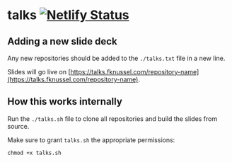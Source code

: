 # talks [![Netlify Status](https://api.netlify.com/api/v1/badges/7b38ca47-2239-41cc-b676-7f52ca238763/deploy-status)](https://app.netlify.com/sites/boring-mirzakhani-3aa1e6/deploys)

## Adding a new slide deck

Any new repositories should be added to the `./talks.txt` file in a new line.

Slides will go live on [https://talks.fknussel.com/repository-name](https://talks.fknussel.com/repository-name).

## How this works internally

Run the `./talks.sh` file to clone all repositories and build the slides from source.

Make sure to grant `talks.sh` the appropriate permissions:

```
chmod +x talks.sh
```
